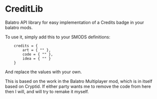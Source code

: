 # CreditLib

Balatro API library for easy implementation of a Credits badge in your balatro mods.

To use it, simply add this to your SMODS definitions:

```
	credits = {
		art = { "" },
		code = { "" },
		idea = { "" }
	}
```

And replace the values with your own.

This is based on the work in the Balatro Multiplayer mod, which is in itself based on Cryptid. If either party wants me to remove the code from here then I will, and will try to remake it myself.